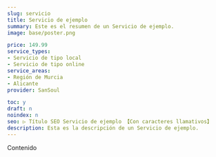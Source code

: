 ```yaml
---
slug: servicio
title: Servicio de ejemplo
summary: Este es el resumen de un Servicio de ejemplo.
image: base/poster.png

price: 149.99
service_types:
- Servicio de tipo local
- Servicio de tipo online
service_areas:
- Región de Murcia
- Alicante
provider: SanSoul

toc: y
draft: n
noindex: n
seo: ▷ Título SEO Servicio de ejemplo 【Con caracteres llamativos】
description: Esta es la descripción de un Servicio de ejemplo.
---
```

Contenido